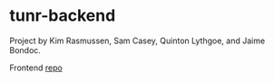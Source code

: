 # tunr-backend

Project by Kim Rasmussen, Sam Casey, Quinton Lythgoe, and Jaime Bondoc.

Frontend [repo](https://github.com/samuel-casey/tunr-frontend.git)
